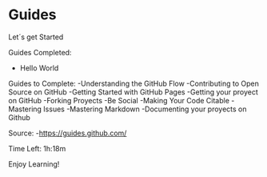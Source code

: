 # Guides

Let´s get Started

Guides Completed:
- Hello World

Guides to Complete:
-Understanding the GitHub Flow
-Contributing to Open Source on GitHub
-Getting Started with GitHub Pages
-Getting your proyect on GitHub
-Forking Proyects
-Be Social
-Making Your Code Citable
-Mastering Issues
-Mastering Markdown
-Documenting your proyects on Github

Source:
-https://guides.github.com/

Time Left: 1h:18m

Enjoy Learning!

